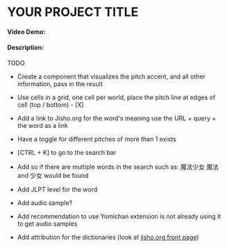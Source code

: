 # YOUR PROJECT TITLE
#### Video Demo:  <URL HERE>
#### Description:
TODO
- Create a component that visualizes the pitch accent, and all other information, pass in the result
- Use cells in a grid, one cell per world, place the pitch line at edges of cell (top / bottom) - [X]
- Add a link to Jisho.org for the word's meaning use the URL + query + the word as a link
- Have a toggle for different pitches of more than 1 exists

- [CTRL + K] to go to the search bar
- Add so if there are multiple words in the search such as: 魔法少女 魔法 and 少女 would be found
- Add JLPT level for the word
- Add audio sample?
- Add recommendation to use Yomichan extension is not already using it to get audio samples
- Add attribution for the dictionaries (look at [jisho.org front page](https://jisho.org/search/%20%23kanji))

<!-- This is a [Next.js](https://nextjs.org) project bootstrapped with [`create-next-app`](https://nextjs.org/docs/app/api-reference/cli/create-next-app).

## Next.js - Getting Started

First, run the development server:

```bash
npm run dev
# or
yarn dev
# or
pnpm dev
# or
bun dev
```

Open [http://localhost:3000](http://localhost:3000) with your browser to see the result.

You can start editing the page by modifying `app/page.tsx`. The page auto-updates as you edit the file.

This project uses [`next/font`](https://nextjs.org/docs/app/building-your-application/optimizing/fonts) to automatically optimize and load [Geist](https://vercel.com/font), a new font family for Vercel.

## Learn More

To learn more about Next.js, take a look at the following resources:

- [Next.js Documentation](https://nextjs.org/docs) - learn about Next.js features and API.
- [Learn Next.js](https://nextjs.org/learn) - an interactive Next.js tutorial.

You can check out [the Next.js GitHub repository](https://github.com/vercel/next.js) - your feedback and contributions are welcome!

## Deploy on Vercel

The easiest way to deploy your Next.js app is to use the [Vercel Platform](https://vercel.com/new?utm_medium=default-template&filter=next.js&utm_source=create-next-app&utm_campaign=create-next-app-readme) from the creators of Next.js.

Check out our [Next.js deployment documentation](https://nextjs.org/docs/app/building-your-application/deploying) for more details. -->

